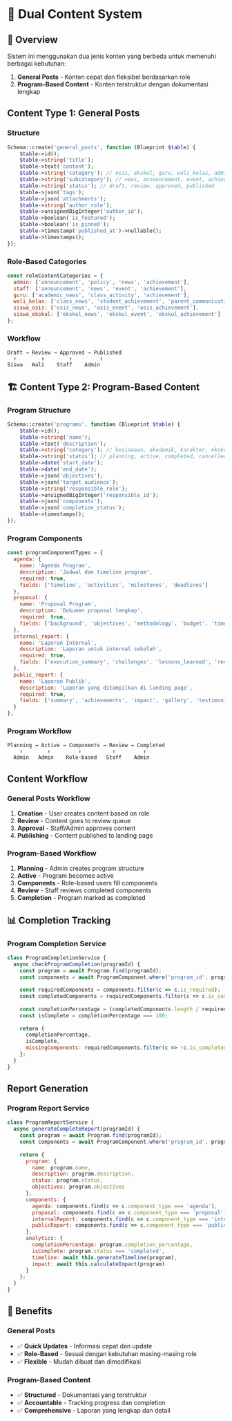 # 📝 Dual Content System

## 🎯 Overview

Sistem ini menggunakan dua jenis konten yang berbeda untuk memenuhi berbagai kebutuhan:

1. **General Posts** - Konten cepat dan fleksibel berdasarkan role
2. **Program-Based Content** - Konten terstruktur dengan dokumentasi lengkap

## Content Type 1: General Posts

### Structure
```php
Schema::create('general_posts', function (Blueprint $table) {
    $table->id();
    $table->string('title');
    $table->text('content');
    $table->string('category'); // osis, ekskul, guru, wali_kelas, admin
    $table->string('subcategory'); // news, announcement, event, achievement
    $table->string('status'); // draft, review, approved, published
    $table->json('tags');
    $table->json('attachments');
    $table->string('author_role');
    $table->unsignedBigInteger('author_id');
    $table->boolean('is_featured');
    $table->boolean('is_pinned');
    $table->timestamp('published_at')->nullable();
    $table->timestamps();
});
```

### Role-Based Categories
```javascript
const roleContentCategories = {
  admin: ['announcement', 'policy', 'news', 'achievement'],
  staff: ['announcement', 'news', 'event', 'achievement'],
  guru: ['academic_news', 'class_activity', 'achievement'],
  wali_kelas: ['class_news', 'student_achievement', 'parent_communication'],
  siswa_osis: ['osis_news', 'osis_event', 'osis_achievement'],
  siswa_ekskul: ['ekskul_news', 'ekskul_event', 'ekskul_achievement']
};
```

### Workflow
```
Draft → Review → Approved → Published
  ↑        ↑        ↑         ↑
Siswa   Wali    Staff    Admin
```

## 🏗️ Content Type 2: Program-Based Content

### Program Structure
```php
Schema::create('programs', function (Blueprint $table) {
    $table->id();
    $table->string('name');
    $table->text('description');
    $table->string('category'); // kesiswaan, akademik, karakter, ekskul
    $table->string('status'); // planning, active, completed, cancelled
    $table->date('start_date');
    $table->date('end_date');
    $table->json('objectives');
    $table->json('target_audience');
    $table->string('responsible_role');
    $table->unsignedBigInteger('responsible_id');
    $table->json('components');
    $table->json('completion_status');
    $table->timestamps();
});
```

### Program Components
```javascript
const programComponentTypes = {
  agenda: {
    name: 'Agenda Program',
    description: 'Jadwal dan timeline program',
    required: true,
    fields: ['timeline', 'activities', 'milestones', 'deadlines']
  },
  proposal: {
    name: 'Proposal Program',
    description: 'Dokumen proposal lengkap',
    required: true,
    fields: ['background', 'objectives', 'methodology', 'budget', 'timeline']
  },
  internal_report: {
    name: 'Laporan Internal',
    description: 'Laporan untuk internal sekolah',
    required: true,
    fields: ['execution_summary', 'challenges', 'lessons_learned', 'recommendations']
  },
  public_report: {
    name: 'Laporan Publik',
    description: 'Laporan yang ditampilkan di landing page',
    required: true,
    fields: ['summary', 'achievements', 'impact', 'gallery', 'testimonials']
  }
};
```

### Program Workflow
```
Planning → Active → Components → Review → Completed
    ↑        ↑         ↑          ↑         ↑
  Admin   Admin    Role-based   Staff    Admin
```

## Content Workflow

### General Posts Workflow
1. **Creation** - User creates content based on role
2. **Review** - Content goes to review queue
3. **Approval** - Staff/Admin approves content
4. **Publishing** - Content published to landing page

### Program-Based Workflow
1. **Planning** - Admin creates program structure
2. **Active** - Program becomes active
3. **Components** - Role-based users fill components
4. **Review** - Staff reviews completed components
5. **Completion** - Program marked as completed

## 📊 Completion Tracking

### Program Completion Service
```javascript
class ProgramCompletionService {
  async checkProgramCompletion(programId) {
    const program = await Program.find(programId);
    const components = await ProgramComponent.where('program_id', programId).get();
    
    const requiredComponents = components.filter(c => c.is_required);
    const completedComponents = requiredComponents.filter(c => c.is_completed);
    
    const completionPercentage = (completedComponents.length / requiredComponents.length) * 100;
    const isComplete = completionPercentage === 100;
    
    return {
      completionPercentage,
      isComplete,
      missingComponents: requiredComponents.filter(c => !c.is_completed)
    };
  }
}
```

## Report Generation

### Program Report Service
```javascript
class ProgramReportService {
  async generateCompleteReport(programId) {
    const program = await Program.find(programId);
    const components = await ProgramComponent.where('program_id', programId).get();
    
    return {
      program: {
        name: program.name,
        description: program.description,
        status: program.status,
        objectives: program.objectives
      },
      components: {
        agenda: components.find(c => c.component_type === 'agenda'),
        proposal: components.find(c => c.component_type === 'proposal'),
        internalReport: components.find(c => c.component_type === 'internal_report'),
        publicReport: components.find(c => c.component_type === 'public_report')
      },
      analytics: {
        completionPercentage: program.completion_percentage,
        isComplete: program.status === 'completed',
        timeline: await this.generateTimeline(program),
        impact: await this.calculateImpact(program)
      }
    };
  }
}
```

## 🎯 Benefits

### General Posts
- ✅ **Quick Updates** - Informasi cepat dan update
- ✅ **Role-Based** - Sesuai dengan kebutuhan masing-masing role
- ✅ **Flexible** - Mudah dibuat dan dimodifikasi

### Program-Based Content
- ✅ **Structured** - Dokumentasi yang terstruktur
- ✅ **Accountable** - Tracking progress dan completion
- ✅ **Comprehensive** - Laporan yang lengkap dan detail
